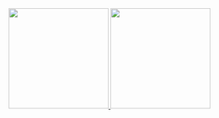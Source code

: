 <div align="center">
  <a href="https://github.com/Bill13579/wech-loader">
    <img width="200" height="200"
      src="https://webpack.js.org/assets/icon-square-big.svg">
  </a>
  <a href="https://github.com/webpack/webpack">
    <img width="200" height="200"
      src="https://webpack.js.org/assets/icon-square-big.svg">
  </a>
</div>
